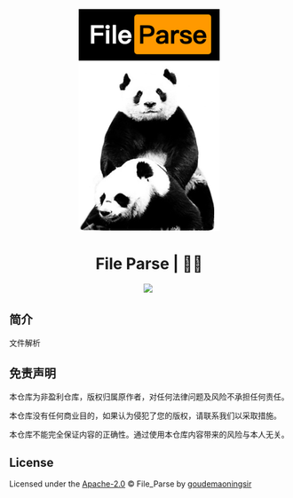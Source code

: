 <div align="center">
  <a href="https://github.com/goudemaoningsir/File_Parse">
    <img src="https://raw.githubusercontent.com/goudemaoningsir/File_Parse/main/docs/img/1.jpg" height="400">
  </a>
  <h1>File Parse | 🚴‍♂️</h1>
  <img src="https://img.shields.io/github/repo-size/goudemaoningsir/File_Parse.svg?label=Repo%20size&style=flat-square" height="20">
  <img src="https://img.shields.io/badge/License-Apache%202.0-purple" data-origin="https://img.shields.io/badge/License-Apache%202.0-blue" alt="">
</div>


## 简介

文件解析



## 免责声明

本仓库为非盈利仓库，版权归属原作者，对任何法律问题及风险不承担任何责任。

本仓库没有任何商业目的，如果认为侵犯了您的版权，请联系我们以采取措施。

本仓库不能完全保证内容的正确性。通过使用本仓库内容带来的风险与本人无关。



## License

Licensed under the [Apache-2.0](http://choosealicense.com/licenses/apache/) © File_Parse by [goudemaoningsir](https://github.com/goudemaoningsir)
